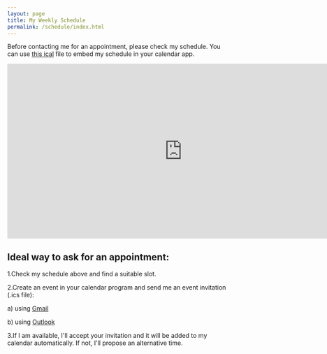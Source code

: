 ```yaml
---
layout: page
title: My Weekly Schedule
permalink: /schedule/index.html
---
```



Before contacting me for an appointment, please check my schedule. You can use [this ical](https://www.google.com/calendar/ical/ozan%40keysan.me/public/basic.ics) file to embed my schedule in your calendar app.

<div class="responsive-iframe-container">

<iframe src="https://www.google.com/calendar/embed?src=ozan%40keysan.me&showTitle=0&showPrint=0&mode=WEEK&height=600&wkst=2&hl=en_GB&bgcolor=%23FFFFFF&ctz=Europe/Kaliningrad" style=" border-width:0 " width="800" height="400" frameborder="0" scrolling="no"></iframe>

</div>


## Ideal way to ask for an appointment:

1.Check my schedule above and find a suitable slot.

2.Create an event in your calendar program and send me an event invitation (.ics file):

a) using [Gmail](https://support.google.com/calendar/answer/37161?hl=en-GB&ctx=tltp&rd=1)

b) using [Outlook](http://smallbusiness.chron.com/send-invitation-outlook-calendar-gmail-account-74988.html)

3.If I am available, I'll accept your invitation and it will be added to my calendar automatically. If not, I'll propose an alternative time.

